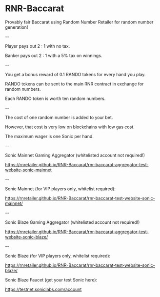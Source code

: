 # RNR-Baccarat
Provably fair Baccarat using Random Number Retailer for random number generation!

--

Player pays out 2 : 1 with no tax.

Banker pays out 2 : 1 with a 5% tax on winnings.

--

You get a bonus reward of 0.1 RANDO tokens for every hand you play.

RANDO tokens can be sent to the main RNR contract in exchange for random numbers.

Each RANDO token is worth ten random numbers.

--

The cost of one random number is added to your bet. 

However, that cost is very low on blockchains with low gas cost.

The maximum wager is one Sonic per hand.

--

Sonic Mainnet Gaming Aggregator (whitelisted account not required!)

https://rnretailer.github.io/RNR-Baccarat/rnr-baccarat-aggregator-test-website-sonic-mainnet

--

Sonic Mainnet (for VIP players only, whitelist required):

https://rnretailer.github.io/RNR-Baccarat/rnr-baccarat-test-website-sonic-mainnet/

--

Sonic Blaze Gaming Aggregator (whitelisted account not required!)

https://rnretailer.github.io/RNR-Baccarat/rnr-baccarat-aggregator-test-website-sonic-blaze/

--

Sonic Blaze (for VIP players only, whitelist required):

https://rnretailer.github.io/RNR-Baccarat/rnr-baccarat-test-website-sonic-blaze/

Sonic Blaze Faucet (get your test Sonic here):

https://testnet.soniclabs.com/account
